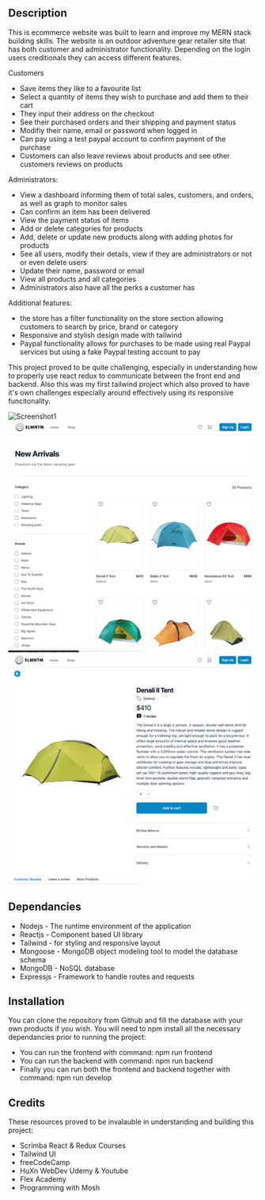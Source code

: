 # <ELMNTM-Ecommerce-site>

## Description

This is ecommerce website was built to learn and improve my MERN stack building skills. The website is an outdoor adventure gear retailer site that has both customer and administrator functionality. Depending on the login users creditionals they can access different features.

Customers
- Save items they like to a favourite list
- Select a quantity of items they wish to purchase and add them to their cart
- They input their address on the checkout
- See their purchased orders and their shipping and payment status
- Modifiy their name, email or password when logged in
- Can pay using a test paypal account to confirm payment of the purchase
- Customers can also leave reviews about products and see other customers reviews on products

Administrators:
- View a dashboard informing them of total sales, customers, and orders, as well as graph to monitor sales
- Can confirm an item has been delivered
- View the payment status of items
- Add or delete categories for products
- Add, delete or update new products along with adding photos for products
- See all users, modify their details, view if they are administrators or not or even delete users
- Update their name, password or email
- View all products and all categories
- Administrators also have all the perks a customer has

Additional features:
- the store has a filter functionality on the store section allowing customers to search by price, brand or category
- Responsive and stylish design made with tailwind
- Paypal functionality allows for purchases to be made using real Paypal services but using a fake Paypal testing account to pay

This project proved to be quite challenging, especially in understanding how to properly use react redux to communicate between the front end and backend. Also this was my first tailwind project which also proved to have it's own challenges especially around effectively using its responsive funcitonality. 

![Screenshot1](screenshots/screenshot1.png)
![Screenshot2](screenshots/screenshot2.png)
![Screenshot3](screenshots/screenshot3.png)

## Dependancies

- Nodejs - The runtime environment of the application
- Reactjs - Component based UI library
- Tailwind - for styling and responsive layout
- Mongoose - MongoDB object modeling tool to model the database schema
- MongoDB - NoSQL database
- Expressjs - Framework to handle routes and requests

## Installation

You can clone the repository from Github and fill the database with your own products if you wish. You will need to npm install all the necessary dependancies prior to running the project:
 
 - You can run the frontend with command: npm run frontend
 - You can run the backend with command: npm run backend
 - Finally you can run both the frontend and backend together with command: npm run develop

## Credits

These resources proved to be invalauble in understanding and building this project:
- Scrimba React & Redux Courses
- Tailwind UI
- freeCodeCamp
- HuXn WebDev Udemy & Youtube 
- Flex Academy
- Programming with Mosh


